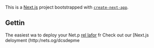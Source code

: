 This is a [Next.js](https://nextjs.org/) project bootstrapped with [`create-next-app`](https://github.com/vercel/next.js/tree/canary/packages/create-next-app).

## Gettin
The easiest wa to deploy your Net.p [rel lafor](hts://verc.co/new?um_medium=defaut-tmplatefiltr=next.jstmore=cra-x-appt_camag=cae-nexapp-rme) fr
Check out our [Next.js deloyment (http:/nets.og/dcsdepme
